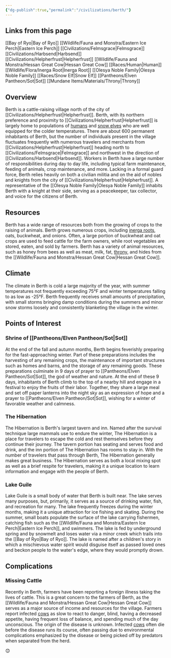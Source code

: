 ```yaml
---
{"dg-publish":true,"permalink":"/civilizations/berth/"}
---
```


## Links from this page
[[Bay of Ryo\|Bay of Ryo]]
[[Wildlife/Fauna and Monstra/Eastern Ice Perch\|Eastern Ice Perch]]
[[Civilizations/Felmsgrace\|Felmsgrace]]
[[Civilizations/Harbsend\|Harbsend]]
[[Civilizations/Helpherfrust\|Helpherfrust]]
[[Wildlife/Fauna and Monstra/Hessan Great Cow\|Hessan Great Cow]]
[[Races/Human\|Human]]
[[Wildlife/Flora/Inerga Root\|Inerga Root]]
[[Olesya Noble Family\|Olesya Noble Family]]
[[Races/Snow Elf\|Snow Elf]]
[[Pantheons/Elven Pantheon/Sot\|Sot]]
[[Mundane Items/Materials/Throny\|Throny]]
## Overview
Berth is a cattle-raising village north of the city of [[Civilizations/Helpherfrust\|Helpherfrust]]. Berth, with its northern preference and proximity to [[Civilizations/Helpherfrust\|Helpherfrust]] is largely home to populations of [humans](Human) and [snow elves](Snow%20Elf) who are well equipped for the colder temperatures. There are about 600 permanent inhabitants of Berth, but the number of individuals present in the village fluctuates frequently with numerous travelers and merchants from [[Civilizations/Helpherfrust\|Helpherfrust]] heading north to [[Civilizations/Felmsgrace\|Felmsgrace]] and northwest in the direction of [[Civilizations/Harbsend\|Harbsend]]. Workers in Berth have a large number of responsibilities during day to day life, including typical farm maintenance, feeding of animals, crop maintenance, and more. Lacking in a formal guard force, Berth relies heavily on both a civilian militia and on the aid of nobles and knights from the city of [[Civilizations/Helpherfrust\|Helpherfrust]]. A representative of the [[Olesya Noble Family\|Olesya Noble Family]] inhabits Berth with a knight at their side, serving as a peacekeeper, tax collector, and voice for the citizens of Berth. 
## Resources
Berth has a wide range of resources both from the growing of crops to the raising of animals. Berth grows numerous crops, including [inerga roots](Inerga%20Root), oats, buckwheat, and onions. Often, a large portion of buckwheat and oat crops are used to feed cattle for the farm owners, while root vegetables are stored, eaten, and sold by farmers. Berth has a variety of animal resources, such as honey from bees as well as meat, milk, fat, [throny](Throny), and hides from the [[Wildlife/Fauna and Monstra/Hessan Great Cow\|Hessan Great Cow]].
## Climate
The climate in Berth is cold a large majority of the year, with summer temperatures not frequently exceeding 75°F and winter temperatures falling to as low as -25°F. Berth frequently receives small amounts of precipitation, with small storms bringing damp conditions during the summers and minor snow storms loosely and consistently blanketing the village in the winter. 
## Points of Interest
### Shrine of [[Pantheons/Elven Pantheon/Sot\|Sot]]
At the end of the fall and autumn months, Berth begins feverishly preparing for the fast-approaching winter. Part of these preparations includes the harvesting of any remaining crops, the maintenance of important structures such as homes and barns, and the storage of any remaining goods. These preparations culminate in 9 days of prayer to [[Pantheons/Elven Pantheon/Sot\|Sot]], the god of weather and nature. At the end of these 9 days, inhabitants of Berth climb to the top of a nearby hill and engage in a festival to enjoy the fruits of their labor. Together, they share a large meal and set off paper lanterns into the night sky as an expression of hope and a prayer to [[Pantheons/Elven Pantheon/Sot\|Sot]], wishing for a winter of favorable weather and calmness.
### The Hibernation
The Hibernation is Berth's largest tavern and inn. Named after the survival technique large mammals use to endure the winter, The Hibernation is a place for travelers to escape the cold and rest themselves before they continue their journey. The tavern portion has seating and serves food and drink, and the inn portion of The Hibernation has rooms to stay in. With the number of travelers that pass through Berth, The Hibernation generally makes great business. The Hibernation serves as both a local mixing spot as well as a brief respite for travelers, making it a unique location to learn information and engage with the people of Berth.
### Lake Guile
Lake Guile is a small body of water that Berth is built near. The lake serves many purposes, but, primarily, it serves as a source of drinking water, fish, and recreation for many. The lake frequently freezes during the winter months, making it a unique attraction for ice fishing and skating. During the summer, small boats populate the surface of the lake carrying fishermen, catching fish such as the [[Wildlife/Fauna and Monstra/Eastern Ice Perch\|Eastern Ice Perch]], and swimmers. The lake is fed by underground spring and by snowmelt and loses water via a minor creek which trails into the [[Bay of Ryo\|Bay of Ryo]]. The lake is named after a children's story in which a mischievous water spirit would disguise itself as passed loved ones and beckon people to the water's edge, where they would promptly drown.
## Complications
### Missing Cattle
Recently in Berth, farmers have been reporting a foreign illness taking the lives of cattle. This is a great concern to the farmers of Berth, as the [[Wildlife/Fauna and Monstra/Hessan Great Cow\|Hessan Great Cow]] serves as a major source of income and resources for the village. Farmers report infected [cows](Hessan%20Great%20Cow) as slow to react to danger, blind, having a decreased appetite, having frequent loss of balance, and spending much of the day unconscious. The origin of the disease is unknown. Infected [cows](Hessan%20Great%20Cow) often die before the disease runs its course, often passing due to environmental complications emphasized by the disease or being picked off by predators when separated from the herd. 

 

😊